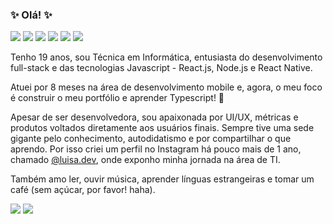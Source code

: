 ### ✨ Olá! ✨
[<img src="https://img.shields.io/badge/instagram-%23E4405F.svg?&style=for-the-badge&logo=instagram&logoColor=white" />](https://instagram.com/luisa.dev)
[<img src="https://img.shields.io/badge/linkedin-%230077B5.svg?&style=for-the-badge&logo=linkedin&logoColor=white" />](https://linkedin.in/luisabfs)
[<img src="https://img.shields.io/badge/twitch-%239146FF.svg?&style=for-the-badge&logo=twitch&logoColor=white" />](https://www.twitch.tv/luiiy_)
[<img src="https://img.shields.io/badge/twitter-%231DA1F2.svg?&style=for-the-badge&logo=twitter&logoColor=white" />](https://twitter/lully_)
[<img src="https://img.shields.io/badge/spotify-%231ED760.svg?&style=for-the-badge&logo=spotify&logoColor=white" />](https://open.spotify.com/user/12142458787)
[<img src="https://img.shields.io/badge/website-%236594a5.svg?&style=for-the-badge&logo=librarything&logoColor=white">](https://luisabfs.github.io/#/)

Tenho 19 anos, sou Técnica em Informática, entusiasta do desenvolvimento full-stack e das tecnologias Javascript - React.js, Node.js e React Native. 

Atuei por 8 meses na área de desenvolvimento mobile e, agora, o meu foco é construir o meu portfólio e aprender Typescript! :blue_heart:

Apesar de ser desenvolvedora, sou apaixonada por UI/UX, métricas e produtos voltados diretamente aos usuários finais. Sempre tive uma sede gigante pelo conhecimento, autodidatismo e por compartilhar o que aprendo. Por isso criei um perfil no Instagram há pouco mais de 1 ano, chamado [@luisa.dev](https://instagram.com/luisa.dev), onde exponho minha jornada na área de TI.

Também amo ler, ouvir música, aprender línguas estrangeiras e tomar um café (sem açúcar, por favor! haha).

<p>
  <img src="https://github-readme-stats.vercel.app/api?username=luisabfs&theme=dracula&line_height=27">
  <img src="https://github-readme-stats.vercel.app/api/top-langs/?username=luisabfs&hide=html,css&theme=dracula">
</p>
